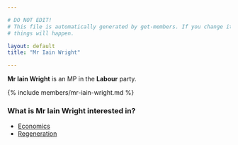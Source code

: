 ```yaml
---

# DO NOT EDIT!
# This file is automatically generated by get-members. If you change it, bad
# things will happen.

layout: default
title: "Mr Iain Wright"

---
```


**Mr Iain Wright** is an MP in the **Labour** party.

{% include members/mr-iain-wright.md %}

### What is Mr Iain Wright interested in?


* [Economics](/interests/economics.html)
* [Regeneration](/interests/regeneration.html)
